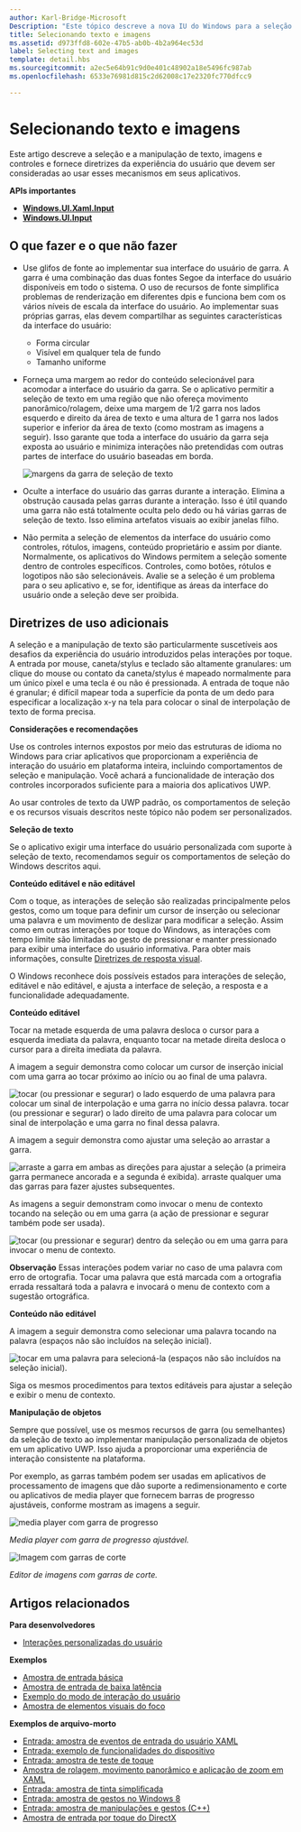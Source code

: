 ```yaml
---
author: Karl-Bridge-Microsoft
Description: "Este tópico descreve a nova IU do Windows para a seleção e manipulação de texto, imagens e controles. Também fornece diretrizes para a experiência do usuário que devem ser consideradas ao usar esses novos mecanismos de seleção e manipulação no seu aplicativo da Windows Store."
title: Selecionando texto e imagens
ms.assetid: d973ffd8-602e-47b5-ab0b-4b2a964ec53d
label: Selecting text and images
template: detail.hbs
ms.sourcegitcommit: a2ec5e64b91c9d0e401c48902a18e5496fc987ab
ms.openlocfilehash: 6533e76981d815c2d62008c17e2320fc770dfcc9

---
```


# Selecionando texto e imagens

Este artigo descreve a seleção e a manipulação de texto, imagens e controles e fornece diretrizes da experiência do usuário que devem ser consideradas ao usar esses mecanismos em seus aplicativos.




**APIs importantes**

-   [**Windows.UI.Xaml.Input**](https://msdn.microsoft.com/library/windows/apps/br227994)
-   [**Windows.UI.Input**](https://msdn.microsoft.com/library/windows/apps/br242084)


## O que fazer e o que não fazer


-   Use glifos de fonte ao implementar sua interface do usuário de garra. A garra é uma combinação das duas fontes Segoe da interface do usuário disponíveis em todo o sistema. O uso de recursos de fonte simplifica problemas de renderização em diferentes dpis e funciona bem com os vários níveis de escala da interface do usuário. Ao implementar suas próprias garras, elas devem compartilhar as seguintes características da interface do usuário:

    -   Forma circular
    -   Visível em qualquer tela de fundo
    -   Tamanho uniforme
-   Forneça uma margem ao redor do conteúdo selecionável para acomodar a interface do usuário da garra. Se o aplicativo permitir a seleção de texto em uma região que não ofereça movimento panorâmico/rolagem, deixe uma margem de 1/2 garra nos lados esquerdo e direito da área de texto e uma altura de 1 garra nos lados superior e inferior da área de texto (como mostram as imagens a seguir). Isso garante que toda a interface do usuário da garra seja exposta ao usuário e minimiza interações não pretendidas com outras partes de interface do usuário baseadas em borda.

    ![margens da garra de seleção de texto](images/textselection-gripper-margins.png)

-   Oculte a interface do usuário das garras durante a interação. Elimina a obstrução causada pelas garras durante a interação. Isso é útil quando uma garra não está totalmente oculta pelo dedo ou há várias garras de seleção de texto. Isso elimina artefatos visuais ao exibir janelas filho.

-   Não permita a seleção de elementos da interface do usuário como controles, rótulos, imagens, conteúdo proprietário e assim por diante. Normalmente, os aplicativos do Windows permitem a seleção somente dentro de controles específicos. Controles, como botões, rótulos e logotipos não são selecionáveis. Avalie se a seleção é um problema para o seu aplicativo e, se for, identifique as áreas da interface do usuário onde a seleção deve ser proibida. 

## Diretrizes de uso adicionais


A seleção e a manipulação de texto são particularmente suscetíveis aos desafios da experiência do usuário introduzidos pelas interações por toque. A entrada por mouse, caneta/stylus e teclado são altamente granulares: um clique do mouse ou contato da caneta/stylus é mapeado normalmente para um único pixel e uma tecla é ou não é pressionada. A entrada de toque não é granular; é difícil mapear toda a superfície da ponta de um dedo para especificar a localização x-y na tela para colocar o sinal de interpolação de texto de forma precisa.

**Considerações e recomendações**

Use os controles internos expostos por meio das estruturas de idioma no Windows para criar aplicativos que proporcionam a experiência de interação do usuário em plataforma inteira, incluindo comportamentos de seleção e manipulação. Você achará a funcionalidade de interação dos controles incorporados suficiente para a maioria dos aplicativos UWP.

Ao usar controles de texto da UWP padrão, os comportamentos de seleção e os recursos visuais descritos neste tópico não podem ser personalizados.

**Seleção de texto**

Se o aplicativo exigir uma interface do usuário personalizada com suporte à seleção de texto, recomendamos seguir os comportamentos de seleção do Windows descritos aqui.

**Conteúdo editável e não editável**


Com o toque, as interações de seleção são realizadas principalmente pelos gestos, como um toque para definir um cursor de inserção ou selecionar uma palavra e um movimento de deslizar para modificar a seleção. Assim como em outras interações por toque do Windows, as interações com tempo limite são limitadas ao gesto de pressionar e manter pressionado para exibir uma interface do usuário informativa. Para obter mais informações, consulte [Diretrizes de resposta visual](guidelines-for-visualfeedback.md).

O Windows reconhece dois possíveis estados para interações de seleção, editável e não editável, e ajusta a interface de seleção, a resposta e a funcionalidade adequadamente.

**Conteúdo editável**

Tocar na metade esquerda de uma palavra desloca o cursor para a esquerda imediata da palavra, enquanto tocar na metade direita desloca o cursor para a direita imediata da palavra.

A imagem a seguir demonstra como colocar um cursor de inserção inicial com uma garra ao tocar próximo ao início ou ao final de uma palavra.

![tocar (ou pressionar e segurar) o lado esquerdo de uma palavra para colocar um sinal de interpolação e uma garra no início dessa palavra. tocar (ou pressionar e segurar) o lado direito de uma palavra para colocar um sinal de interpolação e uma garra no final dessa palavra.](images/textselection-place-caret.png)

A imagem a seguir demonstra como ajustar uma seleção ao arrastar a garra.

![arraste a garra em ambas as direções para ajustar a seleção (a primeira garra permanece ancorada e a segunda é exibida). arraste qualquer uma das garras para fazer ajustes subsequentes.](images/adjust-selection.png)

As imagens a seguir demonstram como invocar o menu de contexto tocando na seleção ou em uma garra (a ação de pressionar e segurar também pode ser usada).

![tocar (ou pressionar e segurar) dentro da seleção ou em uma garra para invocar o menu de contexto.](images/textselection-show-context.png)

**Observação**  Essas interações podem variar no caso de uma palavra com erro de ortografia. Tocar uma palavra que está marcada com a ortografia errada ressaltará toda a palavra e invocará o menu de contexto com a sugestão ortográfica.

 

**Conteúdo não editável**

A imagem a seguir demonstra como selecionar uma palavra tocando na palavra (espaços não são incluídos na seleção inicial).

![tocar em uma palavra para selecioná-la (espaços não são incluídos na seleção inicial).](images/select-word.png)

Siga os mesmos procedimentos para textos editáveis para ajustar a seleção e exibir o menu de contexto.

**Manipulação de objetos**

Sempre que possível, use os mesmos recursos de garra (ou semelhantes) da seleção de texto ao implementar manipulação personalizada de objetos em um aplicativo UWP. Isso ajuda a proporcionar uma experiência de interação consistente na plataforma.

Por exemplo, as garras também podem ser usadas em aplicativos de processamento de imagens que dão suporte a redimensionamento e corte ou aplicativos de media player que fornecem barras de progresso ajustáveis, conforme mostram as imagens a seguir.

![media player com garra de progresso](images/gripper-mediaplayer.png)

*Media player com garra de progresso ajustável.*

![Imagem com garras de corte](images/gripper-imagemanip.png)

*Editor de imagens com garras de corte.*

## Artigos relacionados



**Para desenvolvedores**
* [Interações personalizadas do usuário](https://msdn.microsoft.com/library/windows/apps/mt185599)

**Exemplos**
* [Amostra de entrada básica](http://go.microsoft.com/fwlink/p/?LinkID=620302)
* [Amostra de entrada de baixa latência](http://go.microsoft.com/fwlink/p/?LinkID=620304)
* [Exemplo do modo de interação do usuário](http://go.microsoft.com/fwlink/p/?LinkID=619894)
* [Amostra de elementos visuais do foco](http://go.microsoft.com/fwlink/p/?LinkID=619895)

**Exemplos de arquivo-morto**
* [Entrada: amostra de eventos de entrada do usuário XAML](http://go.microsoft.com/fwlink/p/?linkid=226855)
* [Entrada: exemplo de funcionalidades do dispositivo](http://go.microsoft.com/fwlink/p/?linkid=231530)
* [Entrada: amostra de teste de toque](http://go.microsoft.com/fwlink/p/?linkid=231590)
* [Amostra de rolagem, movimento panorâmico e aplicação de zoom em XAML](http://go.microsoft.com/fwlink/p/?linkid=251717)
* [Entrada: amostra de tinta simplificada](http://go.microsoft.com/fwlink/p/?linkid=246570)
* [Entrada: amostra de gestos no Windows 8](http://go.microsoft.com/fwlink/p/?LinkId=264995)
* [Entrada: amostra de manipulações e gestos (C++)](http://go.microsoft.com/fwlink/p/?linkid=231605)
* [Amostra de entrada por toque do DirectX](http://go.microsoft.com/fwlink/p/?LinkID=231627)
 

 







<!--HONumber=Jun16_HO5-->


